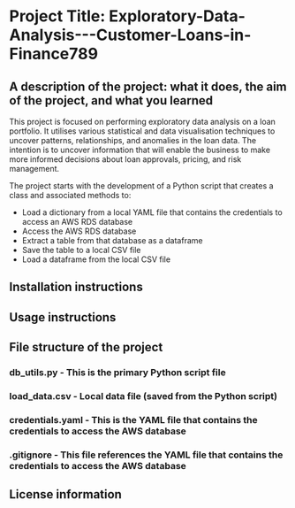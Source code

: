 # Project Title: Exploratory-Data-Analysis---Customer-Loans-in-Finance789

## A description of the project: what it does, the aim of the project, and what you learned
This project is focused on performing exploratory data analysis on a loan portfolio.  It utilises various statistical and data visualisation techniques to uncover patterns, relationships, and anomalies in the loan data.  The intention is to uncover information that will enable the business to make more informed decisions about loan approvals, pricing, and risk management. 

The project starts with the development of a Python script that creates a class and associated methods to:
- Load a dictionary from a local YAML file that contains the credentials to access an AWS RDS database
- Access the AWS RDS database
- Extract a table from that database as a dataframe
- Save the table to a local CSV file
- Load a dataframe from the local CSV file


## Installation instructions
## Usage instructions
## File structure of the project

### db_utils.py - This is the primary Python script file
### load_data.csv - Local data file (saved from the Python script)
### credentials.yaml - This is the YAML file that contains the credentials to access the AWS database
### .gitignore - This file references the YAML file that contains the credentials to access the AWS database

## License information
